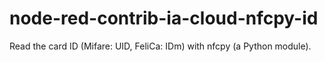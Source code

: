 # node-red-contrib-ia-cloud-nfcpy-id
Read the card ID (Mifare: UID, FeliCa: IDm) with nfcpy (a Python module).
